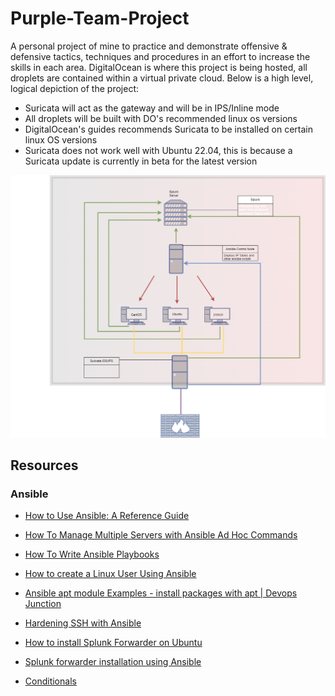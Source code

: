 # Purple-Team-Project
A personal project of mine to practice and demonstrate offensive & defensive tactics, techniques and procedures in an effort to increase the skills in each area.
DigitalOcean is where this project is being hosted, all droplets are contained within a virtual private cloud. Below is a high level, logical depiction of the project:

- Suricata will act as the gateway and will be in IPS/Inline mode
- All droplets will be built with DO's recommended linux os versions
- DigitalOcean's guides recommends Suricata to be installed on certain linux OS versions
- Suricata does not work well with Ubuntu 22.04, this is because a Suricata update is currently in beta for the latest version

![Lab Diagram drawio](https://github.com/datboyblu3/Purple-Team-Project/blob/main/Images/Lab%20Diagram.drawio.png)



## Resources

### Ansible
- [How to Use Ansible: A Reference Guide](https://www.digitalocean.com/community/cheatsheets/how-to-use-ansible-cheat-sheet-guide)

- [How To Manage Multiple Servers with Ansible Ad Hoc Commands](https://www.digitalocean.com/community/cheatsheets/how-to-manage-multiple-servers-with-ansible-ad-hoc-commands)

- [How To Write Ansible Playbooks](https://www.digitalocean.com/community/tutorial_series/how-to-write-ansible-playbooks)

- [How to create a Linux User Using Ansible](https://citizix.com/how-to-create-a-linux-user-using-ansible/)

- [Ansible apt module Examples - install packages with apt | Devops Junction](https://www.middlewareinventory.com/blog/ansible-apt-examples/)

- [Hardening SSH with Ansible](https://tizutech.com/hardening-ssh-with-ansible/)

- [How to install Splunk Forwarder on Ubuntu](https://bobcares.com/blog/install-splunk-forwarder-on-ubuntu/)

- [Splunk forwarder installation using Ansible](https://www.linuxsysadmins.com/splunk-forwarder-installation-using-ansible/)

- [Conditionals](https://docs.ansible.com/ansible/latest/playbook_guide/playbooks_conditionals.html#ansible-facts-distribution)




